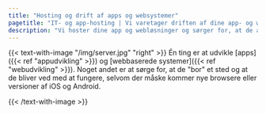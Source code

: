 ```yaml
---
title: "Hosting og drift af apps og websystemer"
pagetitle: "IT- og app-hosting | Vi varetager driften af dine app- og webløsninger"
description: "Vi hoster dine app og webløsninger og sørger for, at de altid er opdateret til nyeste versioner af browsere, Android og iOS."
---
```


{{< text-with-image "/img/server.jpg" "right" >}}
Én ting er at udvikle [apps]({{< ref "appudvikling" >}}) og [webbaserede systemer]({{< ref "webudvikling" >}}). Noget andet er at sørge for, at de "bor" et sted og at de bliver ved med at fungere, selvom der måske kommer nye browsere eller versioner af iOS og Android.


{{< /text-with-image >}}